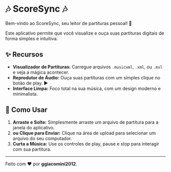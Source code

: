 # 🎶 ScoreSync 🎶

Bem-vindo ao ScoreSync, seu leitor de partituras pessoal! 🎼

Este aplicativo permite que você visualize e ouça suas partituras digitais de forma simples e intuitiva.

## ✨ Recursos

*   **Visualizador de Partituras:** Carregue arquivos `.musicxml`, `.xml`, ou `.mxl` e veja a mágica acontecer.
*   **Reprodutor de Áudio:** Ouça suas partituras com um simples clique no botão de play. ▶️
*   **Interface Limpa:** Foco total na sua música, com um design moderno e minimalista.

## 🚀 Como Usar

1.  **Arraste e Solte:** Simplesmente arraste um arquivo de partitura para a janela do aplicativo.
2.  **ou Clique para Enviar:** Clique na área de upload para selecionar um arquivo do seu computador.
3.  **Curta a Música:** Use os controles de play, pause e stop para interagir com sua partitura.

---

Feito com ❤️ por **ggiacomini2012**.
